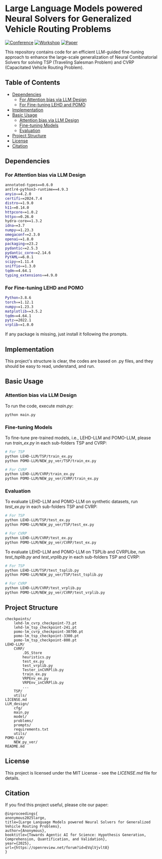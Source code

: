 # Large Language Models powered Neural Solvers for Generalized Vehicle Routing Problems

[![Conference](https://img.shields.io/badge/ICLR-2025-blue)](https://iclr.cc/Conferences/2025)
[![Workshop](https://img.shields.io/badge/AgenticAI_Workshop-green)](https://iclragenticai.github.io/)
[![Paper](https://img.shields.io/badge/Paper-OpenReview-red)](https://openreview.net/forum?id=EVqlVjvlt8)


This repository contains code for an efficient LLM-guided fine-tuning approach to enhance the large-scale generalization of Neural Combinatorial Solvers for solving TSP (Traveling Salesman Problem) and CVRP (Capacitated Vehicle Routing Problem).

## Table of Contents
- [Dependencies](#dependencies)
  - [For Attention bias via LLM Design](#for-attention-bias-via-llm-design)
  - [For Fine-tuning LEHD and POMO](#for-fine-tuning-lehd-and-pomo)
- [Implementation](#implementation)
- [Basic Usage](#basic-usage)
  - [Attention bias via LLM Design](#attention-bias-via-llm-design)
  - [Fine-tuning Models](#fine-tuning-models)
  - [Evaluation](#evaluation)
- [Project Structure](#project-structure)
- [License](#license)
- [Citation](#citation)

## Dependencies

### For Attention bias via LLM Design
```bash
annotated-types==0.6.0
antlr4-python3-runtime==4.9.3
anyio==4.2.0
certifi==2024.7.4
distro==1.9.0
h11==0.14.0
httpcore==1.0.2
httpx==0.26.0
hydra-core==1.3.2
idna==3.7
numpy==1.23.3
omegaconf==2.3.0
openai==1.8.0
packaging==23.2
pydantic==2.5.3
pydantic_core==2.14.6
PyYAML==6.0.1
scipy==1.11.4
sniffio==1.3.0
tqdm==4.64.1
typing_extensions==4.9.0
```

### For Fine-tuning LEHD and POMO
```bash
Python=3.8.6
torch==1.12.1
numpy==1.23.3
matplotlib==3.5.2
tqdm==4.64.1
pytz==2022.1
vrplib==1.0.0
```

If any package is missing, just install it following the prompts.

## Implementation

This project's structure is clear, the codes are based on .py files, and they should be easy to read, understand, and run.

## Basic Usage

### Attention bias via LLM Design

To run the code, execute *main.py*:
```bash
python main.py
```

### Fine-tuning Models

To fine-tune pre-trained models, i.e., LEHD-LLM and POMO-LLM, please run *train_ex.py* in each sub-folders TSP and CVRP:
```bash
# For TSP
python LEHD-LLM/TSP/train_ex.py
python POMO-LLM/NEW_py_ver/TSP/train_ex.py

# For CVRP
python LEHD-LLM/CVRP/train_ex.py
python POMO-LLM/NEW_py_ver/CVRP/train_ex.py
```


### Evaluation

To evaluate LEHD-LLM and POMO-LLM on synthetic datasets, run *test_ex.py* in each sub-folders TSP and CVRP:
```bash
# For TSP
python LEHD-LLM/TSP/test_ex.py
python POMO-LLM/NEW_py_ver/TSP/test_ex.py

# For CVRP
python LEHD-LLM/CVRP/test_ex.py
python POMO-LLM/NEW_py_ver/CVRP/test_ex.py
```

To evaluate LEHD-LLM and POMO-LLM on TSPLib and CVRPLibe, run *test_tsplib.py* and *test_vrplib.py* in each sub-folders TSP and CVRP:
```bash
# For TSP
python LEHD-LLM/TSP/test_tsplib.py
python POMO-LLM/NEW_py_ver/TSP/test_tsplib.py

# For CVRP
python LEHD-LLM/CVRP/test_vrplib.py
python POMO-LLM/NEW_py_ver/CVRP/test_vrplib.py
```

## Project Structure

```
checkpoints/
    lehd-lm_cvrp_checkpoint-73.pt
    lehd-lm_tsp_checkpoint-241.pt
    pomo-lm_cvrp_checkpoint-30700.pt
    pomo-lm_tsp_checkpoint-3300.pt
    pomo-lm_tsp_checkpoint-800.pt
LEHD-LLM/
    CVRP/
        .DS_Store
        heuristics.py
        test_ex.py
        test_vrplib.py
        Tester_inCVRPlib.py
        train_ex.py
        VRPEnv_ex.py
        VRPEnv_inCVRPlib.py
        ...
    TSP/
    utils/
LICENSE.md
LLM_design/
    cfg/
    main.py
    model/
    problems/
    prompts/
    requirements.txt
    utils/
POMO-LLM/
    NEW_py_ver/
README.md
```

## License
This project is licensed under the MIT License - see the *LICENSE.md* file for details.

## Citation
If you find this project useful, please cite our paper:
```
@inproceedings{
anonymous2025large,
title={Large Language Models powered Neural Solvers for Generalized Vehicle Routing Problems},
author={Anonymous},
booktitle={Towards Agentic AI for Science: Hypothesis Generation, Comprehension, Quantification, and Validation},
year={2025},
url={https://openreview.net/forum?id=EVqlVjvlt8}
}
```
